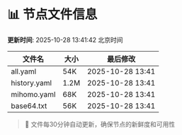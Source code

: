 # 📊 节点文件信息

**更新时间**: 2025-10-28 13:41:42 北京时间

| 文件名 | 大小 | 最后修改 |
|--------|------|----------|
| all.yaml | 54K | 2025-10-28 13:41 |
| history.yaml | 1.2M | 2025-10-28 13:41 |
| mihomo.yaml | 68K | 2025-10-28 13:41 |
| base64.txt | 56K | 2025-10-28 13:41 |

> 🔄 文件每30分钟自动更新，确保节点的新鲜度和可用性
